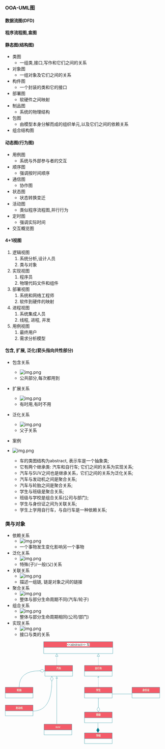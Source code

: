 ### OOA-UML图

#### 数据流图(DFD)

#### 程序流程图,盒图 

#### 静态图(结构图)
- 类图
  - 一组类,接口,写作和它们之间的关系
- 对象图
  - 一组对象及它们之间的关系
- 构件图
  - 一个封装的类和它的接口
- 部署图
  - 软硬件之间映射
- 制品图
  - 系统的物理结构
- 包图
  - 由模型本身分解而成的组织单元,以及它们之间的依赖关系
- 组合结构图

#### 动态图(行为图)
- 用例图
  - 系统与外部参与者的交互
- 顺序图
  - 强调按时间顺序
- 通信图
  - 协作图
- 状态图
  - 状态转换变迁
- 活动图
  - 类似程序流程图,并行行为
- 定时图
  - 强调实际时间
- 交互概览图

#### 4+1视图
1. 逻辑视图
   1. 系统分析,设计人员
   2. 类与对象
2. 实现视图
   1. 程序员
   2. 物理代码文件和组件
3. 部署视图
   1. 系统和网络工程师
   2. 软件到硬件的映射
4. 进程视图
   1. 系统集成人员
   2. 线程, 进程, 并发
5. 用例视图
   1. 最终用户
   2. 需求分析模型

#### 包含, 扩展, 泛化(箭头指向共性部分)
- 包含关系
    - ![img.png](img/baohan.png)
    - 公共部分,每次都用到
- 扩展关系
  - ![img.png](img/kuozhan.png)
  - 有时用,有时不用
- 泛化关系
  - ![img.png](img/fanhua-yongli.png)
  - 父子关系

- 案例
- ![img.png](img/guanxitu.png)
  - 车的类图结构为abstract, 表示车是一个抽象类;
  - 它有两个继承类: 汽车和自行车; 它们之间的关系为实现关系;
  - 汽车与SUV之间也是继承关系，它们之间的关系为泛化关系;
  - 汽车与发动机之间是聚合关系;
  - 汽车与轮胎之间是聚合关系;
  - 学生与班级是聚合关系;
  - 班级与学校是组合关系(公司与部门);
  - 学生与身份证之间为关联关系;
  - 学生上学用自行车，与自行车是一种依赖关系;

### 类与对象
- 依赖关系
  - ![img.png](img/yilai.png)
  - 一个事物发生变化影响另一个事物
- 泛化关系
  - ![img.png](img/fanhua.png)
  - 特殊(子)/一般(父)关系
- 关联关系
  - ![img.png](img/img.png)
  - 描述一组链, 链是对象之间的链接
- 聚合关系
  - ![img.png](img/juhe.png)
  - 整体与部分生命周期不同(汽车/轮子)
- 组合关系
  - ![img.png](img/zuhe.png)
  - 整体与部分生命周期相同(公司/部门)
- 实现关系
  - ![img.png](img/shixian.png)
  - 接口与类的关系

<svg xmlns="http://www.w3.org/2000/svg" xmlns:xlink="http://www.w3.org/1999/xlink" version="1.1" width="781px" viewBox="-0.5 -0.5 781 515" content="&lt;mxfile host=&quot;drawio-plugin&quot; modified=&quot;2022-10-16T07:53:52.489Z&quot; agent=&quot;5.0 (Windows NT 6.2; Win64; x64) AppleWebKit/537.36 (KHTML, like Gecko) Chrome/89.0.4389.114 Safari/537.36&quot; etag=&quot;K-M-IMPZwHwJRacDGVWA&quot; version=&quot;15.5.4&quot; type=&quot;embed&quot;&gt;&lt;diagram id=&quot;1czklNrwi9EsNagj-m8T&quot; name=&quot;第 1 页&quot;&gt;&lt;mxGraphModel dx=&quot;1828&quot; dy=&quot;809&quot; grid=&quot;1&quot; gridSize=&quot;10&quot; guides=&quot;1&quot; tooltips=&quot;1&quot; connect=&quot;1&quot; arrows=&quot;1&quot; fold=&quot;1&quot; page=&quot;1&quot; pageScale=&quot;1&quot; pageWidth=&quot;827&quot; pageHeight=&quot;1169&quot; background=&quot;#114B5F&quot; math=&quot;0&quot; shadow=&quot;0&quot;&gt;&lt;root&gt;&lt;mxCell id=&quot;0&quot;/&gt;&lt;mxCell id=&quot;1&quot; parent=&quot;0&quot;/&gt;&lt;mxCell id=&quot;AhttPOFJjhMUD6R0sSNN-30&quot; value=&quot;&amp;lt;span style=&amp;quot;color: rgb(64, 64, 64); font-family: Lato, proxima-nova, &amp;amp;quot;Helvetica Neue&amp;amp;quot;, Arial, sans-serif; font-size: 16px; font-weight: 400; text-align: left; background-color: rgb(252, 252, 252);&amp;quot;&amp;gt;&amp;amp;lt;&amp;amp;lt;abstract&amp;amp;gt;&amp;amp;gt; 车&amp;lt;/span&amp;gt;&quot; style=&quot;swimlane;fontStyle=1;align=center;verticalAlign=middle;childLayout=stackLayout;horizontal=1;startSize=29;horizontalStack=0;resizeParent=1;resizeParentMax=0;resizeLast=0;collapsible=0;marginBottom=0;html=1;fillColor=#F45B69;strokeColor=#028090;fontColor=#E4FDE1;&quot; parent=&quot;1&quot; vertex=&quot;1&quot;&gt;&lt;mxGeometry x=&quot;214&quot; y=&quot;170&quot; width=&quot;349&quot; height=&quot;60&quot; as=&quot;geometry&quot;/&gt;&lt;/mxCell&gt;&lt;mxCell id=&quot;AhttPOFJjhMUD6R0sSNN-33&quot; value=&quot;汽车&quot; style=&quot;swimlane;fontStyle=1;align=center;verticalAlign=middle;childLayout=stackLayout;horizontal=1;startSize=29;horizontalStack=0;resizeParent=1;resizeParentMax=0;resizeLast=0;collapsible=0;marginBottom=0;html=1;fillColor=#F45B69;strokeColor=#028090;fontColor=#E4FDE1;&quot; parent=&quot;1&quot; vertex=&quot;1&quot;&gt;&lt;mxGeometry x=&quot;220&quot; y=&quot;290&quot; width=&quot;140&quot; height=&quot;54&quot; as=&quot;geometry&quot;/&gt;&lt;/mxCell&gt;&lt;mxCell id=&quot;AhttPOFJjhMUD6R0sSNN-39&quot; value=&quot;&quot; style=&quot;endArrow=block;dashed=1;endFill=0;endSize=12;html=1;curved=1;strokeColor=#028090;fontColor=#E4FDE1;labelBackgroundColor=#114B5F;&quot; parent=&quot;AhttPOFJjhMUD6R0sSNN-33&quot; edge=&quot;1&quot;&gt;&lt;mxGeometry width=&quot;160&quot; relative=&quot;1&quot; as=&quot;geometry&quot;&gt;&lt;mxPoint x=&quot;60&quot; as=&quot;sourcePoint&quot;/&gt;&lt;mxPoint x=&quot;60&quot; y=&quot;-60&quot; as=&quot;targetPoint&quot;/&gt;&lt;/mxGeometry&gt;&lt;/mxCell&gt;&lt;mxCell id=&quot;AhttPOFJjhMUD6R0sSNN-34&quot; value=&quot;自行车&quot; style=&quot;swimlane;fontStyle=1;align=center;verticalAlign=middle;childLayout=stackLayout;horizontal=1;startSize=29;horizontalStack=0;resizeParent=1;resizeParentMax=0;resizeLast=0;collapsible=0;marginBottom=0;html=1;fillColor=#F45B69;strokeColor=#028090;fontColor=#E4FDE1;&quot; parent=&quot;1&quot; vertex=&quot;1&quot;&gt;&lt;mxGeometry x=&quot;420&quot; y=&quot;290&quot; width=&quot;140&quot; height=&quot;54&quot; as=&quot;geometry&quot;/&gt;&lt;/mxCell&gt;&lt;mxCell id=&quot;AhttPOFJjhMUD6R0sSNN-40&quot; value=&quot;&quot; style=&quot;endArrow=block;dashed=1;endFill=0;endSize=12;html=1;curved=1;strokeColor=#028090;fontColor=#E4FDE1;labelBackgroundColor=#114B5F;&quot; parent=&quot;AhttPOFJjhMUD6R0sSNN-34&quot; edge=&quot;1&quot;&gt;&lt;mxGeometry width=&quot;160&quot; relative=&quot;1&quot; as=&quot;geometry&quot;&gt;&lt;mxPoint x=&quot;70&quot; as=&quot;sourcePoint&quot;/&gt;&lt;mxPoint x=&quot;70&quot; y=&quot;-60&quot; as=&quot;targetPoint&quot;/&gt;&lt;/mxGeometry&gt;&lt;/mxCell&gt;&lt;mxCell id=&quot;AhttPOFJjhMUD6R0sSNN-41&quot; value=&quot;学生&quot; style=&quot;swimlane;fontStyle=1;align=center;verticalAlign=middle;childLayout=stackLayout;horizontal=1;startSize=29;horizontalStack=0;resizeParent=1;resizeParentMax=0;resizeLast=0;collapsible=0;marginBottom=0;html=1;fillColor=#F45B69;strokeColor=#028090;fontColor=#E4FDE1;&quot; parent=&quot;1&quot; vertex=&quot;1&quot;&gt;&lt;mxGeometry x=&quot;420&quot; y=&quot;400&quot; width=&quot;140&quot; height=&quot;54&quot; as=&quot;geometry&quot;/&gt;&lt;/mxCell&gt;&lt;mxCell id=&quot;AhttPOFJjhMUD6R0sSNN-43&quot; value=&quot;&quot; style=&quot;html=1;verticalAlign=bottom;labelBackgroundColor=none;endArrow=open;endFill=0;dashed=1;entryX=0.5;entryY=1;entryDx=0;entryDy=0;curved=1;strokeColor=#028090;fontColor=#E4FDE1;&quot; parent=&quot;AhttPOFJjhMUD6R0sSNN-41&quot; target=&quot;AhttPOFJjhMUD6R0sSNN-34&quot; edge=&quot;1&quot;&gt;&lt;mxGeometry width=&quot;160&quot; relative=&quot;1&quot; as=&quot;geometry&quot;&gt;&lt;mxPoint x=&quot;70&quot; as=&quot;sourcePoint&quot;/&gt;&lt;mxPoint x=&quot;230&quot; as=&quot;targetPoint&quot;/&gt;&lt;/mxGeometry&gt;&lt;/mxCell&gt;&lt;mxCell id=&quot;AhttPOFJjhMUD6R0sSNN-44&quot; value=&quot;身份证&quot; style=&quot;swimlane;fontStyle=1;align=center;verticalAlign=middle;childLayout=stackLayout;horizontal=1;startSize=29;horizontalStack=0;resizeParent=1;resizeParentMax=0;resizeLast=0;collapsible=0;marginBottom=0;html=1;fillColor=#F45B69;strokeColor=#028090;fontColor=#E4FDE1;&quot; parent=&quot;1&quot; vertex=&quot;1&quot;&gt;&lt;mxGeometry x=&quot;660&quot; y=&quot;400&quot; width=&quot;140&quot; height=&quot;54&quot; as=&quot;geometry&quot;/&gt;&lt;/mxCell&gt;&lt;mxCell id=&quot;AhttPOFJjhMUD6R0sSNN-47&quot; value=&quot;&quot; style=&quot;line;strokeWidth=1;fillColor=none;align=left;verticalAlign=middle;spacingTop=-1;spacingLeft=3;spacingRight=3;rotatable=0;labelPosition=right;points=[];portConstraint=eastwest;strokeColor=#028090;fontColor=#E4FDE1;labelBackgroundColor=#114B5F;&quot; parent=&quot;1&quot; vertex=&quot;1&quot;&gt;&lt;mxGeometry x=&quot;560&quot; y=&quot;430&quot; width=&quot;100&quot; height=&quot;8&quot; as=&quot;geometry&quot;/&gt;&lt;/mxCell&gt;&lt;mxCell id=&quot;AhttPOFJjhMUD6R0sSNN-48&quot; value=&quot;班级&quot; style=&quot;swimlane;fontStyle=1;align=center;verticalAlign=middle;childLayout=stackLayout;horizontal=1;startSize=29;horizontalStack=0;resizeParent=1;resizeParentMax=0;resizeLast=0;collapsible=0;marginBottom=0;html=1;fillColor=#F45B69;strokeColor=#028090;fontColor=#E4FDE1;&quot; parent=&quot;1&quot; vertex=&quot;1&quot;&gt;&lt;mxGeometry x=&quot;420&quot; y=&quot;525&quot; width=&quot;140&quot; height=&quot;54&quot; as=&quot;geometry&quot;/&gt;&lt;/mxCell&gt;&lt;mxCell id=&quot;AhttPOFJjhMUD6R0sSNN-51&quot; value=&quot;轮胎&quot; style=&quot;swimlane;fontStyle=1;align=center;verticalAlign=middle;childLayout=stackLayout;horizontal=1;startSize=29;horizontalStack=0;resizeParent=1;resizeParentMax=0;resizeLast=0;collapsible=0;marginBottom=0;html=1;fillColor=#F45B69;strokeColor=#028090;fontColor=#E4FDE1;&quot; parent=&quot;1&quot; vertex=&quot;1&quot;&gt;&lt;mxGeometry x=&quot;20&quot; y=&quot;400&quot; width=&quot;140&quot; height=&quot;54&quot; as=&quot;geometry&quot;/&gt;&lt;/mxCell&gt;&lt;mxCell id=&quot;AhttPOFJjhMUD6R0sSNN-53&quot; value=&quot;发动机&quot; style=&quot;swimlane;fontStyle=1;align=center;verticalAlign=middle;childLayout=stackLayout;horizontal=1;startSize=29;horizontalStack=0;resizeParent=1;resizeParentMax=0;resizeLast=0;collapsible=0;marginBottom=0;html=1;fillColor=#F45B69;strokeColor=#028090;fontColor=#E4FDE1;&quot; parent=&quot;1&quot; vertex=&quot;1&quot;&gt;&lt;mxGeometry x=&quot;20&quot; y=&quot;490&quot; width=&quot;140&quot; height=&quot;54&quot; as=&quot;geometry&quot;/&gt;&lt;/mxCell&gt;&lt;mxCell id=&quot;AhttPOFJjhMUD6R0sSNN-54&quot; value=&quot;SUV&quot; style=&quot;swimlane;fontStyle=1;align=center;verticalAlign=middle;childLayout=stackLayout;horizontal=1;startSize=29;horizontalStack=0;resizeParent=1;resizeParentMax=0;resizeLast=0;collapsible=0;marginBottom=0;html=1;fillColor=#F45B69;strokeColor=#028090;fontColor=#E4FDE1;&quot; parent=&quot;1&quot; vertex=&quot;1&quot;&gt;&lt;mxGeometry x=&quot;216&quot; y=&quot;586&quot; width=&quot;140&quot; height=&quot;54&quot; as=&quot;geometry&quot;/&gt;&lt;/mxCell&gt;&lt;mxCell id=&quot;AhttPOFJjhMUD6R0sSNN-55&quot; value=&quot;&quot; style=&quot;endArrow=block;html=1;align=center;verticalAlign=bottom;endFill=0;labelBackgroundColor=none;endSize=8;curved=1;strokeColor=#028090;fontColor=#E4FDE1;&quot; parent=&quot;1&quot; edge=&quot;1&quot;&gt;&lt;mxGeometry relative=&quot;1&quot; as=&quot;geometry&quot;&gt;&lt;mxPoint x=&quot;280&quot; y=&quot;585&quot; as=&quot;sourcePoint&quot;/&gt;&lt;mxPoint x=&quot;280&quot; y=&quot;345&quot; as=&quot;targetPoint&quot;/&gt;&lt;/mxGeometry&gt;&lt;/mxCell&gt;&lt;mxCell id=&quot;AhttPOFJjhMUD6R0sSNN-56&quot; value=&quot;&quot; style=&quot;resizable=0;html=1;align=center;verticalAlign=top;labelBackgroundColor=none;fillColor=#F45B69;strokeColor=#028090;fontColor=#E4FDE1;&quot; parent=&quot;AhttPOFJjhMUD6R0sSNN-55&quot; connectable=&quot;0&quot; vertex=&quot;1&quot;&gt;&lt;mxGeometry relative=&quot;1&quot; as=&quot;geometry&quot;/&gt;&lt;/mxCell&gt;&lt;mxCell id=&quot;AhttPOFJjhMUD6R0sSNN-58&quot; value=&quot;&quot; style=&quot;endArrow=diamondThin;endFill=0;endSize=24;html=1;entryX=0;entryY=0.5;entryDx=0;entryDy=0;exitX=0.5;exitY=0;exitDx=0;exitDy=0;curved=1;strokeColor=#028090;fontColor=#E4FDE1;labelBackgroundColor=#114B5F;&quot; parent=&quot;1&quot; source=&quot;AhttPOFJjhMUD6R0sSNN-51&quot; target=&quot;AhttPOFJjhMUD6R0sSNN-33&quot; edge=&quot;1&quot;&gt;&lt;mxGeometry width=&quot;160&quot; relative=&quot;1&quot; as=&quot;geometry&quot;&gt;&lt;mxPoint x=&quot;80&quot; y=&quot;380&quot; as=&quot;sourcePoint&quot;/&gt;&lt;mxPoint x=&quot;240&quot; y=&quot;380&quot; as=&quot;targetPoint&quot;/&gt;&lt;Array as=&quot;points&quot;&gt;&lt;mxPoint x=&quot;90&quot; y=&quot;317&quot;/&gt;&lt;/Array&gt;&lt;/mxGeometry&gt;&lt;/mxCell&gt;&lt;mxCell id=&quot;AhttPOFJjhMUD6R0sSNN-59&quot; value=&quot;&quot; style=&quot;endArrow=diamondThin;endFill=0;endSize=24;html=1;entryX=0.25;entryY=1;entryDx=0;entryDy=0;curved=1;strokeColor=#028090;fontColor=#E4FDE1;labelBackgroundColor=#114B5F;&quot; parent=&quot;1&quot; target=&quot;AhttPOFJjhMUD6R0sSNN-33&quot; edge=&quot;1&quot;&gt;&lt;mxGeometry width=&quot;160&quot; relative=&quot;1&quot; as=&quot;geometry&quot;&gt;&lt;mxPoint x=&quot;160&quot; y=&quot;520&quot; as=&quot;sourcePoint&quot;/&gt;&lt;mxPoint x=&quot;320&quot; y=&quot;520&quot; as=&quot;targetPoint&quot;/&gt;&lt;Array as=&quot;points&quot;&gt;&lt;mxPoint x=&quot;255&quot; y=&quot;520&quot;/&gt;&lt;/Array&gt;&lt;/mxGeometry&gt;&lt;/mxCell&gt;&lt;mxCell id=&quot;AhttPOFJjhMUD6R0sSNN-60&quot; value=&quot;&quot; style=&quot;endArrow=diamondThin;endFill=0;endSize=24;html=1;exitX=0.5;exitY=1;exitDx=0;exitDy=0;entryX=0.5;entryY=0;entryDx=0;entryDy=0;curved=1;strokeColor=#028090;fontColor=#E4FDE1;labelBackgroundColor=#114B5F;&quot; parent=&quot;1&quot; source=&quot;AhttPOFJjhMUD6R0sSNN-41&quot; target=&quot;AhttPOFJjhMUD6R0sSNN-48&quot; edge=&quot;1&quot;&gt;&lt;mxGeometry width=&quot;160&quot; relative=&quot;1&quot; as=&quot;geometry&quot;&gt;&lt;mxPoint x=&quot;480&quot; y=&quot;480&quot; as=&quot;sourcePoint&quot;/&gt;&lt;mxPoint x=&quot;640&quot; y=&quot;480&quot; as=&quot;targetPoint&quot;/&gt;&lt;/mxGeometry&gt;&lt;/mxCell&gt;&lt;mxCell id=&quot;AhttPOFJjhMUD6R0sSNN-61&quot; value=&quot;学校&quot; style=&quot;swimlane;fontStyle=1;align=center;verticalAlign=middle;childLayout=stackLayout;horizontal=1;startSize=29;horizontalStack=0;resizeParent=1;resizeParentMax=0;resizeLast=0;collapsible=0;marginBottom=0;html=1;fillColor=#F45B69;strokeColor=#028090;fontColor=#E4FDE1;&quot; parent=&quot;1&quot; vertex=&quot;1&quot;&gt;&lt;mxGeometry x=&quot;420&quot; y=&quot;630&quot; width=&quot;140&quot; height=&quot;54&quot; as=&quot;geometry&quot;/&gt;&lt;/mxCell&gt;&lt;mxCell id=&quot;AhttPOFJjhMUD6R0sSNN-62&quot; value=&quot;&quot; style=&quot;endArrow=diamondThin;endFill=1;endSize=24;html=1;entryX=0.429;entryY=0;entryDx=0;entryDy=0;entryPerimeter=0;curved=1;strokeColor=#028090;fontColor=#E4FDE1;labelBackgroundColor=#114B5F;&quot; parent=&quot;1&quot; edge=&quot;1&quot;&gt;&lt;mxGeometry width=&quot;160&quot; relative=&quot;1&quot; as=&quot;geometry&quot;&gt;&lt;mxPoint x=&quot;488&quot; y=&quot;580&quot; as=&quot;sourcePoint&quot;/&gt;&lt;mxPoint x=&quot;488.05999999999995&quot; y=&quot;630&quot; as=&quot;targetPoint&quot;/&gt;&lt;/mxGeometry&gt;&lt;/mxCell&gt;&lt;/root&gt;&lt;/mxGraphModel&gt;&lt;/diagram&gt;&lt;/mxfile&gt;" onclick="(function(svg){var src=window.event.target||window.event.srcElement;while (src!=null&amp;&amp;src.nodeName.toLowerCase()!='a'){src=src.parentNode;}if(src==null){if(svg.wnd!=null&amp;&amp;!svg.wnd.closed){svg.wnd.focus();}else{var r=function(evt){if(evt.data=='ready'&amp;&amp;evt.source==svg.wnd){svg.wnd.postMessage(decodeURIComponent(svg.getAttribute('content')),'*');window.removeEventListener('message',r);}};window.addEventListener('message',r);svg.wnd=window.open('https://viewer.diagrams.net/?client=1&amp;page=0&amp;edit=_blank');}}})(this);" style="cursor:pointer;max-width:100%;max-height:515px;"><defs/><g><path d="M 194 29 L 194 0 L 543 0 L 543 29" fill="#f45b69" stroke="#028090" stroke-miterlimit="10" pointer-events="all"/><path d="M 194 29 L 194 60 L 543 60 L 543 29" fill="none" stroke="#028090" stroke-miterlimit="10" pointer-events="none"/><path d="M 194 29 L 543 29" fill="none" stroke="#028090" stroke-miterlimit="10" pointer-events="none"/><g transform="translate(-0.5 -0.5)"><switch><foreignObject pointer-events="none" width="100%" height="100%" requiredFeatures="http://www.w3.org/TR/SVG11/feature#Extensibility" style="overflow: visible; text-align: left;"><div xmlns="http://www.w3.org/1999/xhtml" style="display: flex; align-items: unsafe center; justify-content: unsafe center; width: 1px; height: 1px; padding-top: 15px; margin-left: 369px;"><div style="box-sizing: border-box; font-size: 0px; text-align: center;"><div style="display: inline-block; font-size: 12px; font-family: Helvetica; color: rgb(228, 253, 225); line-height: 1.2; pointer-events: none; font-weight: bold; white-space: nowrap;"><span style="color: rgb(64 , 64 , 64) ; font-family: &quot;lato&quot; , , &quot;helvetica neue&quot; , &quot;arial&quot; , sans-serif ; font-size: 16px ; font-weight: 400 ; text-align: left ; background-color: rgb(252 , 252 , 252)">&lt;&lt;abstract&gt;&gt; 车</span></div></div></div></foreignObject><text x="369" y="18" fill="#E4FDE1" font-family="Helvetica" font-size="12px" text-anchor="middle" font-weight="bold">&lt;&lt;abstract&gt;&gt; 车</text></switch></g><path d="M 200 149 L 200 120 L 340 120 L 340 149" fill="#f45b69" stroke="#028090" stroke-miterlimit="10" pointer-events="none"/><path d="M 200 149 L 200 174 L 340 174 L 340 149" fill="none" stroke="#028090" stroke-miterlimit="10" pointer-events="none"/><path d="M 200 149 L 340 149" fill="none" stroke="#028090" stroke-miterlimit="10" pointer-events="none"/><g transform="translate(-0.5 -0.5)"><switch><foreignObject pointer-events="none" width="100%" height="100%" requiredFeatures="http://www.w3.org/TR/SVG11/feature#Extensibility" style="overflow: visible; text-align: left;"><div xmlns="http://www.w3.org/1999/xhtml" style="display: flex; align-items: unsafe center; justify-content: unsafe center; width: 1px; height: 1px; padding-top: 135px; margin-left: 270px;"><div style="box-sizing: border-box; font-size: 0px; text-align: center;"><div style="display: inline-block; font-size: 12px; font-family: Helvetica; color: rgb(228, 253, 225); line-height: 1.2; pointer-events: none; font-weight: bold; white-space: nowrap;">汽车</div></div></div></foreignObject><text x="270" y="138" fill="#E4FDE1" font-family="Helvetica" font-size="12px" text-anchor="middle" font-weight="bold">汽车</text></switch></g><path d="M 260 120 Q 260 120 260 74.12" fill="none" stroke="#028090" stroke-miterlimit="10" stroke-dasharray="3 3" pointer-events="none"/><path d="M 260 61.12 L 266.5 74.12 L 253.5 74.12 Z" fill="none" stroke="#028090" stroke-miterlimit="10" pointer-events="none"/><path d="M 400 149 L 400 120 L 540 120 L 540 149" fill="#f45b69" stroke="#028090" stroke-miterlimit="10" pointer-events="none"/><path d="M 400 149 L 400 174 L 540 174 L 540 149" fill="none" stroke="#028090" stroke-miterlimit="10" pointer-events="none"/><path d="M 400 149 L 540 149" fill="none" stroke="#028090" stroke-miterlimit="10" pointer-events="none"/><g transform="translate(-0.5 -0.5)"><switch><foreignObject pointer-events="none" width="100%" height="100%" requiredFeatures="http://www.w3.org/TR/SVG11/feature#Extensibility" style="overflow: visible; text-align: left;"><div xmlns="http://www.w3.org/1999/xhtml" style="display: flex; align-items: unsafe center; justify-content: unsafe center; width: 1px; height: 1px; padding-top: 135px; margin-left: 470px;"><div style="box-sizing: border-box; font-size: 0px; text-align: center;"><div style="display: inline-block; font-size: 12px; font-family: Helvetica; color: rgb(228, 253, 225); line-height: 1.2; pointer-events: none; font-weight: bold; white-space: nowrap;">自行车</div></div></div></foreignObject><text x="470" y="138" fill="#E4FDE1" font-family="Helvetica" font-size="12px" text-anchor="middle" font-weight="bold">自行车</text></switch></g><path d="M 470 120 Q 470 120 470 74.12" fill="none" stroke="#028090" stroke-miterlimit="10" stroke-dasharray="3 3" pointer-events="none"/><path d="M 470 61.12 L 476.5 74.12 L 463.5 74.12 Z" fill="none" stroke="#028090" stroke-miterlimit="10" pointer-events="none"/><path d="M 400 259 L 400 230 L 540 230 L 540 259" fill="#f45b69" stroke="#028090" stroke-miterlimit="10" pointer-events="none"/><path d="M 400 259 L 400 284 L 540 284 L 540 259" fill="none" stroke="#028090" stroke-miterlimit="10" pointer-events="none"/><path d="M 400 259 L 540 259" fill="none" stroke="#028090" stroke-miterlimit="10" pointer-events="none"/><g transform="translate(-0.5 -0.5)"><switch><foreignObject pointer-events="none" width="100%" height="100%" requiredFeatures="http://www.w3.org/TR/SVG11/feature#Extensibility" style="overflow: visible; text-align: left;"><div xmlns="http://www.w3.org/1999/xhtml" style="display: flex; align-items: unsafe center; justify-content: unsafe center; width: 1px; height: 1px; padding-top: 245px; margin-left: 470px;"><div style="box-sizing: border-box; font-size: 0px; text-align: center;"><div style="display: inline-block; font-size: 12px; font-family: Helvetica; color: rgb(228, 253, 225); line-height: 1.2; pointer-events: none; font-weight: bold; white-space: nowrap;">学生</div></div></div></foreignObject><text x="470" y="248" fill="#E4FDE1" font-family="Helvetica" font-size="12px" text-anchor="middle" font-weight="bold">学生</text></switch></g><path d="M 470 230 Q 470 230 470 176.24" fill="none" stroke="#028090" stroke-miterlimit="10" stroke-dasharray="3 3" pointer-events="none"/><path d="M 473.5 182.12 L 470 175.12 L 466.5 182.12" fill="none" stroke="#028090" stroke-miterlimit="10" pointer-events="none"/><path d="M 640 259 L 640 230 L 780 230 L 780 259" fill="#f45b69" stroke="#028090" stroke-miterlimit="10" pointer-events="none"/><path d="M 640 259 L 640 284 L 780 284 L 780 259" fill="none" stroke="#028090" stroke-miterlimit="10" pointer-events="none"/><path d="M 640 259 L 780 259" fill="none" stroke="#028090" stroke-miterlimit="10" pointer-events="none"/><g transform="translate(-0.5 -0.5)"><switch><foreignObject pointer-events="none" width="100%" height="100%" requiredFeatures="http://www.w3.org/TR/SVG11/feature#Extensibility" style="overflow: visible; text-align: left;"><div xmlns="http://www.w3.org/1999/xhtml" style="display: flex; align-items: unsafe center; justify-content: unsafe center; width: 1px; height: 1px; padding-top: 245px; margin-left: 710px;"><div style="box-sizing: border-box; font-size: 0px; text-align: center;"><div style="display: inline-block; font-size: 12px; font-family: Helvetica; color: rgb(228, 253, 225); line-height: 1.2; pointer-events: none; font-weight: bold; white-space: nowrap;">身份证</div></div></div></foreignObject><text x="710" y="248" fill="#E4FDE1" font-family="Helvetica" font-size="12px" text-anchor="middle" font-weight="bold">身份证</text></switch></g><path d="M 540 264 L 640 264" fill="none" stroke="#028090" stroke-miterlimit="10" pointer-events="none"/><path d="M 400 384 L 400 355 L 540 355 L 540 384" fill="#f45b69" stroke="#028090" stroke-miterlimit="10" pointer-events="none"/><path d="M 400 384 L 400 409 L 540 409 L 540 384" fill="none" stroke="#028090" stroke-miterlimit="10" pointer-events="none"/><path d="M 400 384 L 540 384" fill="none" stroke="#028090" stroke-miterlimit="10" pointer-events="none"/><g transform="translate(-0.5 -0.5)"><switch><foreignObject pointer-events="none" width="100%" height="100%" requiredFeatures="http://www.w3.org/TR/SVG11/feature#Extensibility" style="overflow: visible; text-align: left;"><div xmlns="http://www.w3.org/1999/xhtml" style="display: flex; align-items: unsafe center; justify-content: unsafe center; width: 1px; height: 1px; padding-top: 370px; margin-left: 470px;"><div style="box-sizing: border-box; font-size: 0px; text-align: center;"><div style="display: inline-block; font-size: 12px; font-family: Helvetica; color: rgb(228, 253, 225); line-height: 1.2; pointer-events: none; font-weight: bold; white-space: nowrap;">班级</div></div></div></foreignObject><text x="470" y="373" fill="#E4FDE1" font-family="Helvetica" font-size="12px" text-anchor="middle" font-weight="bold">班级</text></switch></g><path d="M 0 259 L 0 230 L 140 230 L 140 259" fill="#f45b69" stroke="#028090" stroke-miterlimit="10" pointer-events="none"/><path d="M 0 259 L 0 284 L 140 284 L 140 259" fill="none" stroke="#028090" stroke-miterlimit="10" pointer-events="none"/><path d="M 0 259 L 140 259" fill="none" stroke="#028090" stroke-miterlimit="10" pointer-events="none"/><g transform="translate(-0.5 -0.5)"><switch><foreignObject pointer-events="none" width="100%" height="100%" requiredFeatures="http://www.w3.org/TR/SVG11/feature#Extensibility" style="overflow: visible; text-align: left;"><div xmlns="http://www.w3.org/1999/xhtml" style="display: flex; align-items: unsafe center; justify-content: unsafe center; width: 1px; height: 1px; padding-top: 245px; margin-left: 70px;"><div style="box-sizing: border-box; font-size: 0px; text-align: center;"><div style="display: inline-block; font-size: 12px; font-family: Helvetica; color: rgb(228, 253, 225); line-height: 1.2; pointer-events: none; font-weight: bold; white-space: nowrap;">轮胎</div></div></div></foreignObject><text x="70" y="248" fill="#E4FDE1" font-family="Helvetica" font-size="12px" text-anchor="middle" font-weight="bold">轮胎</text></switch></g><path d="M 0 349 L 0 320 L 140 320 L 140 349" fill="#f45b69" stroke="#028090" stroke-miterlimit="10" pointer-events="none"/><path d="M 0 349 L 0 374 L 140 374 L 140 349" fill="none" stroke="#028090" stroke-miterlimit="10" pointer-events="none"/><path d="M 0 349 L 140 349" fill="none" stroke="#028090" stroke-miterlimit="10" pointer-events="none"/><g transform="translate(-0.5 -0.5)"><switch><foreignObject pointer-events="none" width="100%" height="100%" requiredFeatures="http://www.w3.org/TR/SVG11/feature#Extensibility" style="overflow: visible; text-align: left;"><div xmlns="http://www.w3.org/1999/xhtml" style="display: flex; align-items: unsafe center; justify-content: unsafe center; width: 1px; height: 1px; padding-top: 335px; margin-left: 70px;"><div style="box-sizing: border-box; font-size: 0px; text-align: center;"><div style="display: inline-block; font-size: 12px; font-family: Helvetica; color: rgb(228, 253, 225); line-height: 1.2; pointer-events: none; font-weight: bold; white-space: nowrap;">发动机</div></div></div></foreignObject><text x="70" y="338" fill="#E4FDE1" font-family="Helvetica" font-size="12px" text-anchor="middle" font-weight="bold">发动机</text></switch></g><path d="M 196 445 L 196 416 L 336 416 L 336 445" fill="#f45b69" stroke="#028090" stroke-miterlimit="10" pointer-events="none"/><path d="M 196 445 L 196 470 L 336 470 L 336 445" fill="none" stroke="#028090" stroke-miterlimit="10" pointer-events="none"/><path d="M 196 445 L 336 445" fill="none" stroke="#028090" stroke-miterlimit="10" pointer-events="none"/><g transform="translate(-0.5 -0.5)"><switch><foreignObject pointer-events="none" width="100%" height="100%" requiredFeatures="http://www.w3.org/TR/SVG11/feature#Extensibility" style="overflow: visible; text-align: left;"><div xmlns="http://www.w3.org/1999/xhtml" style="display: flex; align-items: unsafe center; justify-content: unsafe center; width: 1px; height: 1px; padding-top: 431px; margin-left: 266px;"><div style="box-sizing: border-box; font-size: 0px; text-align: center;"><div style="display: inline-block; font-size: 12px; font-family: Helvetica; color: rgb(228, 253, 225); line-height: 1.2; pointer-events: none; font-weight: bold; white-space: nowrap;">SUV</div></div></div></foreignObject><text x="266" y="434" fill="#E4FDE1" font-family="Helvetica" font-size="12px" text-anchor="middle" font-weight="bold">SUV</text></switch></g><path d="M 260 415 Q 260 415 260 185.12" fill="none" stroke="#028090" stroke-miterlimit="10" pointer-events="none"/><path d="M 260 176.12 L 264.5 185.12 L 255.5 185.12 Z" fill="none" stroke="#028090" stroke-miterlimit="10" pointer-events="none"/><path d="M 70 230 Q 70 147 174.01 147" fill="none" stroke="#028090" stroke-miterlimit="10" pointer-events="none"/><path d="M 199.01 147 L 186.51 154.35 L 174.01 147 L 186.51 139.65 Z" fill="none" stroke="#028090" stroke-miterlimit="10" pointer-events="none"/><path d="M 140 350 Q 235 350 235 199.99" fill="none" stroke="#028090" stroke-miterlimit="10" pointer-events="none"/><path d="M 235 174.99 L 242.35 187.49 L 235 199.99 L 227.65 187.49 Z" fill="none" stroke="#028090" stroke-miterlimit="10" pointer-events="none"/><path d="M 470 284 Q 470 284 470 329.01" fill="none" stroke="#028090" stroke-miterlimit="10" pointer-events="none"/><path d="M 470 354.01 L 462.65 341.51 L 470 329.01 L 477.35 341.51 Z" fill="none" stroke="#028090" stroke-miterlimit="10" pointer-events="none"/><path d="M 400 489 L 400 460 L 540 460 L 540 489" fill="#f45b69" stroke="#028090" stroke-miterlimit="10" pointer-events="none"/><path d="M 400 489 L 400 514 L 540 514 L 540 489" fill="none" stroke="#028090" stroke-miterlimit="10" pointer-events="none"/><path d="M 400 489 L 540 489" fill="none" stroke="#028090" stroke-miterlimit="10" pointer-events="none"/><g transform="translate(-0.5 -0.5)"><switch><foreignObject pointer-events="none" width="100%" height="100%" requiredFeatures="http://www.w3.org/TR/SVG11/feature#Extensibility" style="overflow: visible; text-align: left;"><div xmlns="http://www.w3.org/1999/xhtml" style="display: flex; align-items: unsafe center; justify-content: unsafe center; width: 1px; height: 1px; padding-top: 475px; margin-left: 470px;"><div style="box-sizing: border-box; font-size: 0px; text-align: center;"><div style="display: inline-block; font-size: 12px; font-family: Helvetica; color: rgb(228, 253, 225); line-height: 1.2; pointer-events: none; font-weight: bold; white-space: nowrap;">学校</div></div></div></foreignObject><text x="470" y="478" fill="#E4FDE1" font-family="Helvetica" font-size="12px" text-anchor="middle" font-weight="bold">学校</text></switch></g><path d="M 468 410 Q 468 410 468.03 434.01" fill="none" stroke="#028090" stroke-miterlimit="10" pointer-events="none"/><path d="M 468.06 459.01 L 460.69 446.52 L 468.03 434.01 L 475.4 446.5 Z" fill="#028090" stroke="#028090" stroke-miterlimit="10" pointer-events="none"/></g><switch><g requiredFeatures="http://www.w3.org/TR/SVG11/feature#Extensibility"/><a transform="translate(0,-5)" xlink:href="https://www.diagrams.net/doc/faq/svg-export-text-problems" target="_blank"><text text-anchor="middle" font-size="10px" x="50%" y="100%">Viewer does not support full SVG 1.1</text></a></switch></svg>